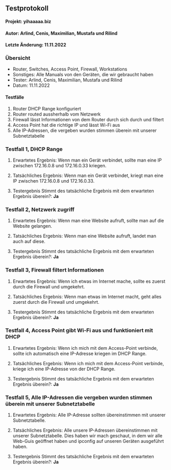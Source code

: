 ## Testprotokoll

#### Projekt: yihaaaaa.biz
#### Autor: Arlind, Cenis, Maximilian, Mustafa und Rilind
#### Letzte Änderung: 11.11.2022

### Übersicht
- Router, Switches, Access Point, Firewall, Workstations
- Sonstiges: Alle Manuals von den Geräten, die wir gebraucht haben
- Tester: Arlind, Cenis, Maximilian, Mustafa und Rilind
- Datum: 11.11.2022

#### Testfälle
1. Router DHCP Range konfiguriert
2. Router routed aussherhalb vom Netzwerk
3. Firewall lässt Informationen von dem Router durch sich durch und filtert
4. Access Point hat die richtige IP und lässt Wi-Fi aus
5. Alle IP-Adressen, die vergeben wurden stimmen überein mit unserer Subnetztabelle

### Testfall 1, DHCP Range

1. Erwartetes Ergebnis: Wenn man ein Gerät verbindet, sollte man eine IP zwischen 172.16.0.8 und 172.16.0.33 kriegen.

2. Tatsächliches Ergebnis: Wenn man ein Gerät verbindet, kriegt man eine IP zwischen 172.16.0.8 und 172.16.0.33.

3. Testergebnis Stimmt des tatsächliche Ergebnis mit dem erwarteten Ergebnis überein?: **Ja**

### Testfall 2, Netzwerk zugriff

1. Erwartetes Ergebnis: Wenn man eine Website aufruft, sollte man auf die Website gelangen.

2. Tatsächliches Ergebnis: Wenn man eine Website aufruft, landet man auch auf diese.

3. Testergebnis Stimmt des tatsächliche Ergebnis mit dem erwarteten Ergebnis überein?: **Ja**

### Testfall 3, Firewall filtert Informationen

1. Erwartetes Ergebnis: Wenn ich etwas im Internet mache, sollte es zuerst durch die Firewall und umgekehrt.

2. Tatsächliches Ergebnis: Wenn man etwas im Internet macht, geht alles zuerst durch die Firewall und umgekehrt.

3. Testergebnis Stimmt des tatsächliche Ergebnis mit dem erwarteten Ergebnis überein?: **Ja**

### Testfall 4, Access Point gibt Wi-Fi aus und funktioniert mit DHCP

1. Erwartetes Ergebnis: Wenn ich mich mit dem Access-Point verbinde, sollte ich automatisch eine IP-Adresse kriegen im DHCP Range.

2. Tatsächliches Ergebnis: Wenn ich mich mit dem Access-Point verbinde, kriege ich eine IP-Adresse von der DHCP Range.

3. Testergebnis Stimmt des tatsächliche Ergebnis mit dem erwarteten Ergebnis überein?: **Ja**

### Testfall 5, Alle IP-Adressen die vergeben wurden stimmen überein mit unserer Subnetztabelle

1. Erwartetes Ergebnis: Alle IP-Adresse sollten übereinstimmen mit unserer Subnetztabelle.

2. Tatsächliches Ergebnis: Alle unsere IP-Adressen übereinstimmen mit unserer Subnetztabelle. Dies haben wir mach geschaut, in dem wir alle Web-Guis geöffnet haben und ipconfig auf unseren Geräten ausgeführt haben.

3. Testergebnis Stimmt des tatsächliche Ergebnis mit dem erwarteten Ergebnis überein?: **Ja**
